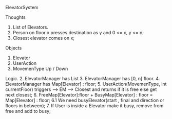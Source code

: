 ElevatorSystem

Thoughts
1. List of Elevators.
2. Person on floor x presses destination as y and 0 <= x, y <= n;
3. Closest elevator comes on x;

Objects
1. Elevator
2. UserAction
3. MovemenType Up / Down


Logic.
2. ElevatorManager has List<Elevator>
3. ElevatorManager has [0, n] floor.
4. ElevatorManager has Map[Elevator] : floor;
5. UserAction(MovemenType, int currentFloor) triggers --> EM --> Closest and returns if it is free else get next closest;
6. FreeMap[Elevator]:floor + BusyMap[Elevator] : floor = Map[Elevator] : floor;
6.1 We need busyElevator(start , final and direction or floors in between);
7. If User is inside a Elevator make it busy, remove from free and add to busy;